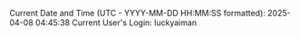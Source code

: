 Current Date and Time (UTC - YYYY-MM-DD HH:MM:SS formatted): 2025-04-08 04:45:38
Current User's Login: luckyaiman
